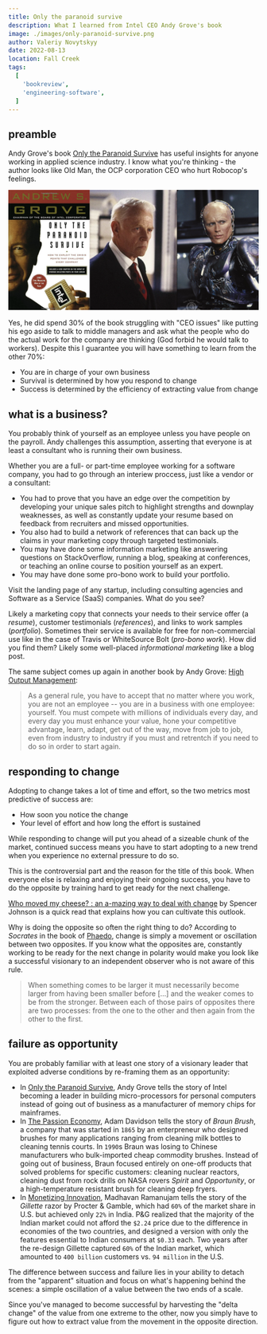 ```yaml
---
title: Only the paranoid survive
description: What I learned from Intel CEO Andy Grove's book
image: ./images/only-paranoid-survive.png
author: Valeriy Novytskyy
date: 2022-08-13
location: Fall Creek
tags:
  [
    'bookreview',
    'engineering-software',
  ]
---
```


## preamble

Andy Grove's book [Only the Paranoid Survive](https://www.amazon.com/Only-Paranoid-Survive-Exploit-Challenge-ebook/dp/B0036S4B2G) has useful insights for anyone working in applied science industry. I know what you're thinking - the author looks like Old Man, the OCP corporation CEO who hurt Robocop's feelings.

![ocp](./images/only-paranoid-survive-oldman.png)

Yes, he did spend 30% of the book struggling with "CEO issues" like putting his ego aside to talk to middle managers and ask what the people who do the actual work for the company are thinking (God forbid he would talk to workers). Despite this I guarantee you will have something to learn from the other 70%:

* You are in charge of your own business
* Survival is determined by how you respond to change
* Success is determined by the efficiency of extracting value from change

## what is a business?

You probably think of yourself as an employee unless you have people on the payroll. Andy challenges this assumption, asserting that everyone is at least a consultant who is running their own business.

Whether you are a full- or part-time employee working for a software company, you had to go through an interiew proccess, just like a vendor or a consultant:
- You had to prove that you have an edge over the competition by developing your unique sales pitch to highlight strengths and downplay weaknesses, as well as constantly update your resume based on feedback from recruiters and missed opportunities.
- You also had to build a network of references that can back up the claims in your marketing copy through targeted testimonials.
- You may have done some information marketing like answering questions on StackOverflow, running a blog, speaking at conferences, or teaching an online course to position yourself as an expert.
- You may have done some pro-bono work to build your portfolio.

Visit the landing page of any startup, including consulting agencies and Software as a Service (SaaS) companies. What do you see?

Likely a marketing copy that connects your needs to their service offer (a *resume*), customer testimonials (*references*), and links to work samples (*portfolio*). Sometimes their service is available for free for non-commercial use like in the case of Travis or WhiteSource Bolt (*pro-bono work*). How did you find them? Likely some well-placed *informational marketing* like a blog post.

The same subject comes up again in another book by Andy Grove: [High Output Management](https://www.amazon.com/High-Output-Management-Andrew-Grove-ebook/dp/B015VACHOK):

> As a general rule, you have to accept that no matter where you work, you are not an employee -- you are in a business with one employee: yourself. You must compete with millions of individuals every day, and every day you must enhance your value, hone your competitive advantage, learn, adapt, get out of the way, move from job to job, even from industry to industry if you must and retrentch if you need to do so in order to start again.

## responding to change

Adopting to change takes a lot of time and effort, so the two metrics most predictive of success are:
- How soon you notice the change
- Your level of effort and how long the effort is sustained

While responding to change will put you ahead of a sizeable chunk of the market, continued success means you have to start adopting to a new trend when you experience no external pressure to do so.

This is the controversial part and the reason for the title of this book. When everyone else is relaxing and enjoying their ongoing success, you have to do the opposite by training hard to get ready for the next challenge.

[Who moved my cheese? : an a-mazing way to deal with change](https://www.amazon.com/Who-Moved-My-Cheese-Mazing-ebook/dp/B004CR6AM4) by Spencer Johnson is a quick read that explains how you can cultivate this outlook.

Why is doing the opposite so often the right thing to do? According to *Socrates* in the book of [Phaedo](https://www.amazon.com/Phaedo-Plato-ebook/dp/B07WHTZYN7), change is simply a movement or oscillation between two opposites. If you know what the opposites are, constantly working to be ready for the next change in polarity would make you look like a successful visionary to an independent observer who is not aware of this rule.

> When something comes to be larger it must necessarily become larger from having been smaller before [...] and the weaker comes to be from the stronger. Between each of those pairs of opposites there are two processes: from the one to the other and then again from the other to the first.

## failure as opportunity

You are probably familiar with at least one story of a visionary leader that exploited adverse conditions by re-framing them as an opportunity:

- In [Only the Paranoid Survive](https://www.amazon.com/Only-Paranoid-Survive-Exploit-Challenge-ebook/dp/B0036S4B2G), Andy Grove tells the story of Intel becoming a leader in building micro-processors for personal computers instead of going out of business as a manufacturer of memory chips for mainframes.
- In [The Passion Economy](https://www.amazon.com/Passion-Economy-Thriving-Twenty-First-Century-ebook/dp/B07QDK4MM7), Adam Davidson tells the story of *Braun Brush*, a company that was started in `1865` by an enterpreneur who designed brushes for many applications ranging from cleaning milk bottles to cleaning tennis courts. In `1990`s Braun was losing to Chinese manufacturers who bulk-imported cheap commodity brushes. Instead of going out of business, Braun focused entirely on one-off products that solved problems for specific customers: cleaning nuclear reactors, cleaning dust from rock drills on NASA rovers *Spirit* and *Opportunity*, or a high-temperature resistant brush for cleaning deep fryers.
- In [Monetizing Innovation](https://www.amazon.com/Monetizing-Innovation-Companies-Design-Product-ebook/dp/B01F4DYY1I), Madhavan Ramanujam tells the story of the *Gillette* razor by Procter & Gamble, which had `60%` of the market share in U.S. but achieved only `22%` in India. P&G realized that the majority of the Indian market could not afford the `$2.24` price due to the difference in economies of the two countries, and designed a version with only the features essential to Indian consumers at `$0.33` each. Two years after the re-design Gillette captured `60%` of the Indian market, which amounted to `400 billion` customers vs. `94 million` in the U.S.

The difference between success and failure lies in your ability to detach from the "apparent" situation and focus on what's happening behind the scenes: a simple oscillation of a value between the two ends of a scale.

Since you've managed to become successful by harvesting the "delta change" of the value from one extreme to the other, now you simply have to figure out how to extract value from the movement in the opposite direction.